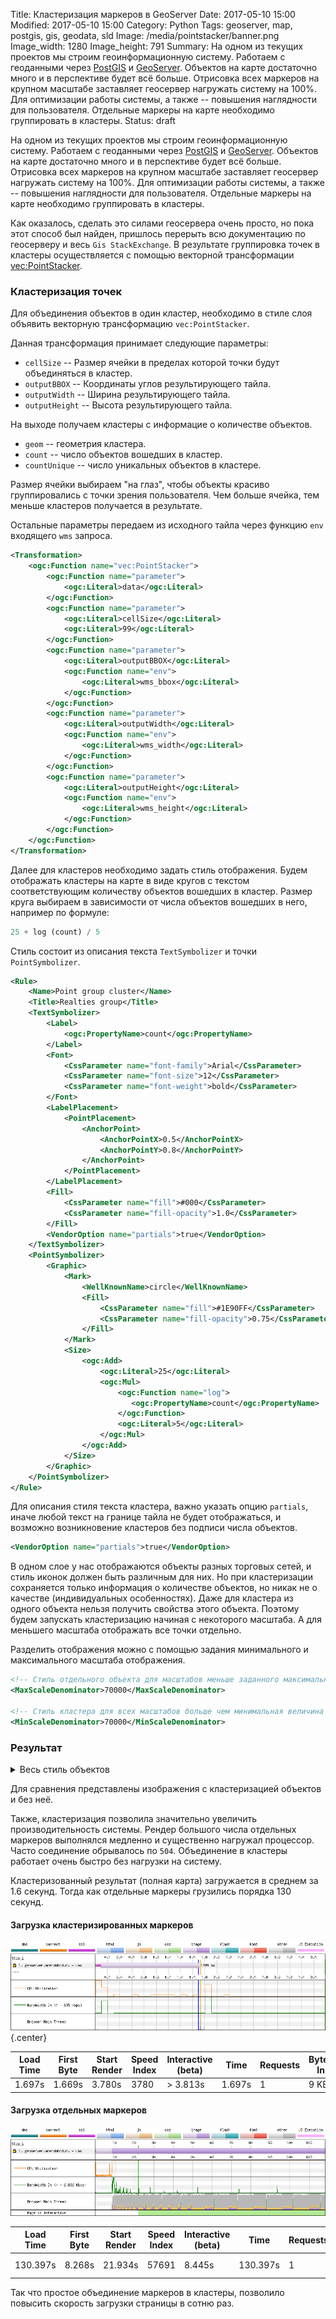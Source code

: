 Title: Кластеризация маркеров в GeoServer
Date: 2017-05-10 15:00
Modified: 2017-05-10 15:00
Category: Python
Tags: geoserver, map, postgis, gis, geodata, sld
Image: /media/pointstacker/banner.png
Image_width: 1280
Image_height: 791
Summary:
    На одном из текущих проектов мы строим геоинформационную систему.
    Работаем с геоданными через [PostGIS](http://postgis.net/)
    и [GeoServer](http://geoserver.org/). Объектов на карте достаточно много
    и в перспективе будет всё больше. Отрисовка всех маркеров на крупном масштабе
    заставляет геосервер нагружать систему на 100%. Для оптимизации работы системы,
    а также -- повышения наглядности для пользователя. Отдельные маркеры на карте
    необходимо группировать в кластеры.
Status: draft

На одном из текущих проектов мы строим геоинформационную систему.
Работаем с геоданными через [PostGIS](http://postgis.net/)
и [GeoServer](http://geoserver.org/). Объектов на карте достаточно много
и в перспективе будет всё больше. Отрисовка всех маркеров на крупном масштабе
заставляет геосервер нагружать систему на 100%. Для оптимизации работы системы,
а также -- повышения наглядности для пользователя. Отдельные маркеры на карте
необходимо группировать в кластеры.

Как оказалось, сделать это силами геосервeра очень просто,
но пока этот способ был найден, пришлось перерыть
всю документацию по геосерверу и весь `Gis StackExchange`. В результате
группировка точек в кластеры осуществляется с помощью векторной трансформации
[vec:PointStacker](http://docs.geoserver.org/latest/en/user/styling/ysld/reference/transforms.html#point-stacker).

<link rel="stylesheet" href="/extra/wbt/comparator.css">
<script src="/extra/wbt/comparator.js"></script>

### Кластеризация точек

Для объединения объектов в один кластер, необходимо в стиле слоя объявить
векторную трансформацию `vec:PointStacker`.

Данная трансформация принимает следующие параметры:

- `cellSize` -- Размер ячейки в пределах которой точки будут объединяться в кластер.
- `outputBBOX` -- Координаты углов результирующего тайла.
- `outputWidth` -- Ширина результирующего тайла.
- `outputHeight` -- Высота результирующего тайла.

На выходе получаем кластеры с информацие о количестве объектов.

- `geom` -- геометрия кластера.
- `count` -- число объектов вошедших в кластер.
- `countUnique` -- число уникальных объектов в кластере.

Размер ячейки выбираем "на глаз", чтобы объекты красиво группировались
с точки зрения пользователя. Чем больше ячейка, тем меньше кластеров
получается в результате.

Остальные параметры передаем из исходного тайла через функцию `env`
входящего `wms` запроса.

```xml
<Transformation>
    <ogc:Function name="vec:PointStacker">
        <ogc:Function name="parameter">
            <ogc:Literal>data</ogc:Literal>
        </ogc:Function>
        <ogc:Function name="parameter">
            <ogc:Literal>cellSize</ogc:Literal>
            <ogc:Literal>99</ogc:Literal>
        </ogc:Function>
        <ogc:Function name="parameter">
            <ogc:Literal>outputBBOX</ogc:Literal>
            <ogc:Function name="env">
                <ogc:Literal>wms_bbox</ogc:Literal>
            </ogc:Function>
        </ogc:Function>
        <ogc:Function name="parameter">
            <ogc:Literal>outputWidth</ogc:Literal>
            <ogc:Function name="env">
                <ogc:Literal>wms_width</ogc:Literal>
            </ogc:Function>
        </ogc:Function>
        <ogc:Function name="parameter">
            <ogc:Literal>outputHeight</ogc:Literal>
            <ogc:Function name="env">
                <ogc:Literal>wms_height</ogc:Literal>
            </ogc:Function>
        </ogc:Function>
    </ogc:Function>
</Transformation>
```

Далее для кластеров необходимо задать стиль отображения. Будем отображать
кластеры на карте в виде кругов с текстом соответствующим количеству
объектов вошедших в кластер. Размер круга выбираем
в зависимости от числа объектов вошедших в него, например по формуле:

```python
25 + log (count) / 5
```

Стиль состоит из описания текста `TextSymbolizer` и точки `PointSymbolizer`.

```xml
<Rule>
    <Name>Point group cluster</Name>
    <Title>Realties group</Title>
    <TextSymbolizer>
        <Label>
            <ogc:PropertyName>count</ogc:PropertyName>
        </Label>
        <Font>
            <CssParameter name="font-family">Arial</CssParameter>
            <CssParameter name="font-size">12</CssParameter>
            <CssParameter name="font-weight">bold</CssParameter>
        </Font>
        <LabelPlacement>
            <PointPlacement>
                <AnchorPoint>
                    <AnchorPointX>0.5</AnchorPointX>
                    <AnchorPointY>0.8</AnchorPointY>
                </AnchorPoint>
            </PointPlacement>
        </LabelPlacement>
        <Fill>
            <CssParameter name="fill">#000</CssParameter>
            <CssParameter name="fill-opacity">1.0</CssParameter>
        </Fill>
        <VendorOption name="partials">true</VendorOption>
    </TextSymbolizer>
    <PointSymbolizer>
        <Graphic>
            <Mark>
                <WellKnownName>circle</WellKnownName>
                <Fill>
                    <CssParameter name="fill">#1E90FF</CssParameter>
                    <CssParameter name="fill-opacity">0.75</CssParameter>
                </Fill>
            </Mark>
            <Size>
                <ogc:Add>
                    <ogc:Literal>25</ogc:Literal>
                    <ogc:Mul>
                        <ogc:Function name="log">
                           <ogc:PropertyName>count</ogc:PropertyName>
                        </ogc:Function>
                        <ogc:Literal>5</ogc:Literal>
                    </ogc:Mul>
                </ogc:Add>
            </Size>
        </Graphic>
    </PointSymbolizer>
</Rule>
```

Для описания стиля текста кластера, важно указать опцию `partials`,
иначе любой текст на границе тайла не будет отображаться, и возможно
возникновение кластеров без подписи числа объектов.

```xml
<VendorOption name="partials">true</VendorOption>
```

В одном слое у нас отображаются объекты разных торговых сетей,
и стиль иконок должен быть различным для них.
Но при кластеризации сохраняется только информация о количестве объектов,
но никак не о качестве (индивидуальных особенностях).
Даже для кластера из одного объекта нельзя получить свойства этого объекта.
Поэтому будем запускать кластеризацию начиная с некоторого масштаба.
А для меньшего масштаба отображать все точки отдельно.

Разделить отображения можно с помощью задания минимального
и максимального масштаба отображения.

```xml
<!-- Стиль отдельного объекта для масштабов меньше заданного максимальной величиной -->
<MaxScaleDenominator>70000</MaxScaleDenominator>

<!-- Стиль кластера для всех масштабов больше чем минимальная величина -->
<MinScaleDenominator>70000</MinScaleDenominator>
```

### Результат

<details>
    <summary>Весь стиль объектов</summary>

```xml
<?xml version="1.0" encoding="UTF-8"?>
<StyledLayerDescriptor version="1.0.0"
    xmlns="http://www.opengis.net/sld"
    xmlns:ogc="http://www.opengis.net/ogc"
    xmlns:xlink="http://www.w3.org/1999/xlink"
    xmlns:xsi="http://www.w3.org/2001/XMLSchema-instance"
    xsi:schemaLocation="http://www.opengis.net/sld http://schemas.opengis.net/sld/1.0.0/StyledLayerDescriptor.xsd">
    <NamedLayer>
        <Name>Realties</Name>
        <UserStyle>
            <Name>Realties</Name>
            <Title>Realties objects icons</Title>
            <Abstract>SVG styles for realties objects</Abstract>

            <FeatureTypeStyle>
                <Rule>
                    <MaxScaleDenominator>70000</MaxScaleDenominator>
                    <Title>Realty</Title>
                    <PointSymbolizer>
                        <Graphic>
                            <ExternalGraphic>
                                <OnlineResource
                                    xlink:type="simple"
                                    xlink:href="./img/${logo_name}.svg" />
                                <Format>image/svg+xml</Format>
                            </ExternalGraphic>
                            <Size>
                                <ogc:Literal>35</ogc:Literal>
                            </Size>
                        </Graphic>
                    </PointSymbolizer>
                </Rule>
            </FeatureTypeStyle>

            <FeatureTypeStyle>
                <Transformation>
                    <ogc:Function name="vec:PointStacker">
                        <ogc:Function name="parameter">
                            <ogc:Literal>data</ogc:Literal>
                        </ogc:Function>
                        <ogc:Function name="parameter">
                            <ogc:Literal>cellSize</ogc:Literal>
                            <ogc:Literal>99</ogc:Literal>
                        </ogc:Function>
                        <ogc:Function name="parameter">
                            <ogc:Literal>outputBBOX</ogc:Literal>
                            <ogc:Function name="env">
                                <ogc:Literal>wms_bbox</ogc:Literal>
                            </ogc:Function>
                        </ogc:Function>
                        <ogc:Function name="parameter">
                            <ogc:Literal>outputWidth</ogc:Literal>
                            <ogc:Function name="env">
                                <ogc:Literal>wms_width</ogc:Literal>
                            </ogc:Function>
                        </ogc:Function>
                        <ogc:Function name="parameter">
                            <ogc:Literal>outputHeight</ogc:Literal>
                            <ogc:Function name="env">
                                <ogc:Literal>wms_height</ogc:Literal>
                            </ogc:Function>
                        </ogc:Function>
                    </ogc:Function>
                </Transformation>

                <Rule>
                    <MinScaleDenominator>70000</MinScaleDenominator>
                    <Name>Point group cluster</Name>
                    <Title>Realties group</Title>
                    <TextSymbolizer>
                        <Label>
                            <ogc:PropertyName>count</ogc:PropertyName>
                        </Label>
                        <Font>
                            <CssParameter name="font-family">Arial</CssParameter>
                            <CssParameter name="font-size">12</CssParameter>
                            <CssParameter name="font-weight">bold</CssParameter>
                        </Font>
                        <LabelPlacement>
                            <PointPlacement>
                                <AnchorPoint>
                                    <AnchorPointX>0.5</AnchorPointX>
                                    <AnchorPointY>0.8</AnchorPointY>
                                </AnchorPoint>
                            </PointPlacement>
                        </LabelPlacement>
                        <Fill>
                            <CssParameter name="fill">#000</CssParameter>
                            <CssParameter name="fill-opacity">1.0</CssParameter>
                        </Fill>
                        <VendorOption name="partials">true</VendorOption>
                    </TextSymbolizer>
                    <PointSymbolizer>
                        <Graphic>
                            <Mark>
                                <WellKnownName>circle</WellKnownName>
                                <Fill>
                                    <CssParameter name="fill">#1E90FF</CssParameter>
                                    <CssParameter name="fill-opacity">0.75</CssParameter>
                                </Fill>
                            </Mark>
                            <Size>
                                <ogc:Add>
                                    <ogc:Literal>25</ogc:Literal>
                                    <ogc:Mul>
                                        <ogc:Function name="log">
                                           <ogc:PropertyName>count</ogc:PropertyName>
                                        </ogc:Function>
                                        <ogc:Literal>5</ogc:Literal>
                                    </ogc:Mul>
                                </ogc:Add>
                            </Size>
                        </Graphic>
                    </PointSymbolizer>
                </Rule>
            </FeatureTypeStyle>

        </UserStyle>
    </NamedLayer>
</StyledLayerDescriptor>
```

</details>


Для сравнения представлены изображения с кластеризацией объектов и без неё.

<div id='map'></div>

<div id='map-zoom'></div>

Также, кластеризация позволила значительно увеличить производительность системы.
Рендер большого числа отдельных маркеров выполнялся медленно и существенно
нагружал процессор. Часто соединение обрывалось по `504`.
Объединение в кластеры работает очень быстро без нагрузки на систему.

Кластеризованный результат (полная карта) загружается в среднем за 1.6 секунд.
Тогда как отдельные маркеры грузились порядка 130 секунд.

#### Загрузка кластеризированных маркеров

![waterfall cluster](/media/pointstacker/waterfall-cluster.png){.center}

Load Time | First Byte | Start Render | Speed Index | Interactive (beta) | Time | Requests | Bytes In
--------- | ---------- | ------------ | ----------- | ------------------ | ---- | -------- | --------
  1.697s  |   1.669s   |     3.780s   |     3780    |       > 3.813s     |1.697s|     1    |   9 KB

#### Загрузка отдельных маркеров

![waterfall points](/media/pointstacker/waterfall-points.png)

Load Time | First Byte | Start Render | Speed Index | Interactive (beta) | Time | Requests | Bytes In
--------- | ---------- | ------------ | ----------- | ------------------ | ---- | -------- | --------
 130.397s |   8.268s   |    21.934s   |     57691   |        8.445s      |130.397s |  1    | 960 KB

Так что простое объединение маркеров в кластеры,
позволило повысить скорость загрузки страницы в сотню раз.

<script>
$("#map").wbtComparator({
    // direction: "horizontal",
    src: ["/media/pointstacker/cluster.png", "/media/pointstacker/objects.png"],
    timeout: false
});
$("#map-zoom").wbtComparator({
    // direction: "horizontal",
    src: ["/media/pointstacker/zoom-cluster.png", "/media/pointstacker/zoom-objects.png"],
    timeout: false
});
$('table').addClass('table table-bordered table-responsive');
</script>
